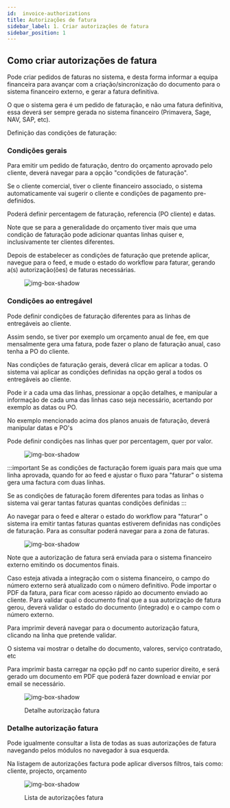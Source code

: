 ```yaml
---
id:  invoice-authorizations
title: Autorizações de fatura
sidebar_label: 1. Criar autorizações de fatura
sidebar_position: 1
---
```


## Como criar autorizações de fatura

Pode criar pedidos de faturas no sistema, e desta forma informar a equipa financeira para avançar com a criação/sincronização do documento para o sistema financeiro externo, e gerar a fatura definitiva.

O que o sistema gera é um pedido de faturação, e não uma fatura definitiva, essa deverá ser sempre gerada no sistema financeiro (Primavera, Sage, NAV, SAP, etc).

Definição das condições de faturação:



### Condições gerais

Para emitir um pedido de faturação, dentro do orçamento aprovado pelo cliente, deverá navegar para a opção "condições de faturação".

Se o cliente comercial, tiver o cliente financeiro associado, o sistema automaticamente vai sugerir o cliente e condições de pagamento pre-definidos.

Poderá definir percentagem de faturação, referencia (PO cliente) e datas.

Note que se para a generalidade do orçamento tiver mais que uma condição de faturação pode adicionar quantas linhas quiser e, inclusivamente ter clientes diferentes.

Depois de estabelecer as condições de faturação que pretende aplicar, navegue para o feed, e mude o estado do workflow para faturar, gerando a(s) autorização(ões) de faturas necessárias.

<figure>

![img-box-shadow](/img/university/bills/bills-lesson1-1.png)
<figcaption></figcaption>
</figure>

### Condições ao entregável

Pode definir condições de faturação diferentes para as linhas de entregáveis ao cliente.

Assim sendo, se tiver por exemplo um orçamento anual de fee, em que mensalmente gera uma fatura, pode fazer o plano de faturação anual, caso tenha a PO do cliente.

Nas condições de faturação gerais, deverá clicar em aplicar a todas. O sistema vai aplicar as condições definidas na opção geral a todos os entregáveis ao cliente.

Pode ir a cada uma das linhas, pressionar a opção detalhes, e manipular a informação de cada uma das linhas caso seja necessário, acertando por exemplo as datas ou PO.

No exemplo mencionado acima dos planos anuais de faturação, deverá manipular datas e PO's

Pode definir condições nas linhas quer por percentagem, quer por valor.

<figure>

![img-box-shadow](/img/university/bills/bills-lesson1-2.png)
<figcaption></figcaption>
</figure>


:::important
Se as condições de facturação forem iguais para mais que uma linha aprovada, quando for ao feed e ajustar o fluxo para "faturar" o sistema gera uma factura com duas linhas.

Se as condições de faturação forem diferentes para todas as linhas o sistema vai gerar tantas faturas quantas condições definidas
:::

Ao navegar para o feed e alterar o estado do workflow para "faturar" o sistema ira emitir tantas faturas quantas estiverem definidas nas condições de faturação. Para as consultar poderá navegar para a zona de faturas.


<figure>

![img-box-shadow](/img/university/bills/bills-lesson1-3.png)
<figcaption></figcaption>
</figure>

Note que a autorização de fatura será enviada para o sistema financeiro externo emitindo os documentos finais.

Caso esteja ativada a integração com o sistema financeiro, o campo do número externo será atualizado com o número definitivo. Pode importar o PDF da fatura, para ficar com acesso rápido ao documento enviado ao cliente.
Para validar qual o documento final que a sua autorização de fatura gerou, deverá validar o estado do documento (integrado) e o campo com o número externo.

Para imprimir deverá navegar para o documento autorização fatura, clicando na linha que pretende validar.

O sistema vai mostrar o detalhe do documento, valores, serviço contratado, etc

Para imprimir basta carregar na opção pdf no canto superior direito, e será gerado um documento em PDF que poderá fazer download e enviar por email se necessário.

<figure>

![img-box-shadow](/img/university/bills/bills-lesson1-4.png)
<figcaption>Detalhe autorização fatura</figcaption>
</figure>

### Detalhe autorização fatura

Pode igualmente consultar a lista de todas as suas autorizações de fatura navegando pelos módulos no navegador à sua esquerda.

Na listagem de autorizações factura pode aplicar diversos filtros, tais como: cliente, projecto, orçamento

<figure>

![img-box-shadow](/img/university/bills/bills-lesson1-5.png)
<figcaption>Lista de autorizações fatura</figcaption>
</figure>
